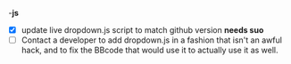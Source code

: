 -**js**
  - [x] update live dropdown.js script to match github version **needs suo**
  - [ ] Contact a developer to add dropdown.js in a fashion that isn't an awful hack, and to fix the BBcode that would use it to actually use it as well.
